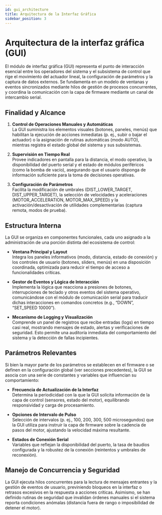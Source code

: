 ```yaml
---
id: gui_architecture
title: Arquitectura de la Interfaz Gráfica
sidebar_position: 3
---
```


# Arquitectura de la interfaz gráfica (GUI) 

El módulo de interfaz gráfica (GUI) representa el punto de interacción esencial entre los operadores del sistema y el subsistema de control que rige el movimiento del actuador lineal, la configuración de parámetros y la captura de datos externos. Se fundamenta en un modelo de ventanas y eventos sincronizados mediante hilos de gestión de procesos concurrentes, y coordina la comunicación con la capa de firmware mediante un canal de intercambio serial.

## Finalidad y Alcance

1. **Control de Operaciones Manuales y Automáticas**  
   La GUI suministra los elementos visuales (botones, paneles, menús) que habilitan la ejecución de acciones inmediatas (p. ej., subir o bajar el actuador) o la asignación de rutinas automáticas (modo AUTO), mientras registra el estado global del sistema y sus subsistemas.

2. **Supervisión en Tiempo Real**  
   Provee indicadores en pantalla para la distancia, el modo operativo, la disponibilidad del puerto serial y el estado de módulos periféricos (como la bomba de vacío), asegurando que el usuario disponga de información suficiente para la toma de decisiones operativas.

3. **Configuración de Parámetros**  
   Facilita la modificación de umbrales (DIST_LOWER_TARGET, DIST_UPPER_TARGET), la selección de velocidades y aceleraciones (MOTOR_ACCELERATION, MOTOR_MAX_SPEED) y la activación/desactivación de utilidades complementarias (captura remota, modos de prueba).

## Estructura Interna

La GUI se organiza en componentes funcionales, cada uno asignado a la administración de una porción distinta del ecosistema de control:

- **Ventana Principal y Layout**  
  Integra los paneles informativos (modo, distancia, estado de conexión) y los controles de usuario (botones, sliders, menús) en una disposición coordinada, optimizada para reducir el tiempo de acceso a funcionalidades críticas.

- **Gestor de Eventos y Lógica de Interacción**  
  Implementa la lógica que reacciona a presiones de botones, interrupciones de teclado y otros eventos del sistema operativo, comunicándose con el módulo de comunicación serial para traducir dichas interacciones en comandos concretos (e.g., “DOWN”, “SET_SPEED 10000”).

- **Mecanismo de Logging y Visualización**  
  Comprende un panel de registros que recibe entradas (logs) en tiempo casi real, mostrando mensajes de estado, alertas y verificaciones de seguridad. Esto permite una auditoría inmediata del comportamiento del sistema y la detección de fallas incipientes.

## Parámetros Relevantes

Si bien la mayor parte de los parámetros se establecen en el firmware o se definen en la configuración global (ver secciones precedentes), la GUI se asocia con una serie de constantes y variables que influencian su comportamiento:

- **Frecuencia de Actualización de la Interfaz**  
  Determina la periodicidad con la que la GUI solicita información de la capa de control (sensores, estado del motor), equilibrando responsividad y carga de procesamiento.

- **Opciones de Intervalo de Pulso**  
  Selección de intervalos (p. ej., 100, 200, 300, 500 microsegundos) que la GUI utiliza para instruir la capa de firmware sobre la cadencia de pasos del motor, ajustando la velocidad máxima resultante.

- **Estados de Conexión Serial**  
  Variables que reflejan la disponibilidad del puerto, la tasa de baudios configurada y la robustez de la conexión (reintentos y umbrales de reconexión).

## Manejo de Concurrencia y Seguridad

La GUI ejecuta hilos concurrentes para la lectura de mensajes entrantes y la gestión de eventos de usuario, previniendo bloqueos en la interfaz o retrasos excesivos en la respuesta a acciones críticas. Asimismo, se han definido rutinas de seguridad que invalidan órdenes manuales si el sistema reporta condiciones anómalas (distancia fuera de rango o imposibilidad de detener el motor).
